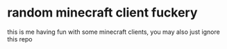 # random minecraft client fuckery
this is me having fun with some minecraft clients, you may also just ignore this repo
